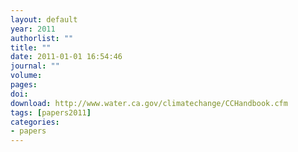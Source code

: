 ```yaml
---
layout: default
year: 2011
authorlist: ""
title: ""
date: 2011-01-01 16:54:46
journal: ""
volume: 
pages:
doi: 
download: http://www.water.ca.gov/climatechange/CCHandbook.cfm
tags: [papers2011]
categories:
- papers
---
```


